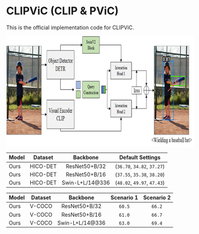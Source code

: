 # CLIPViC (CLIP & PViC)
This is the official implementation code for CLIPViC.

<img src="./assets/clip4hoi.png" align="center" height="300">

|Model|Dataset|Backbone|Default Settings|
|:-|:-:|:-:|:-:|
|Ours|HICO-DET|ResNet50+B/32|(`36.70`, `34.82`, `37.27`)|
|Ours|HICO-DET|ResNet50+B/16|(`37.55`, `35.38`, `38.20`)|
|Ours|HICO-DET|Swin-L+L/14@336|(`48.02`, `49.97`, `47.43`)|

|Model|Dataset|Backbone|Scenario 1|Scenario 2|
|:-|:-:|:-:|:-:|:-:|
|Ours|V-COCO|ResNet50+B/32|`60.5`|`66.2`|
|Ours|V-COCO|ResNet50+B/16|`61.0`|`66.7`|
|Ours|V-COCO|Swin-L+L/14@336|`63.0`|`69.4`|
